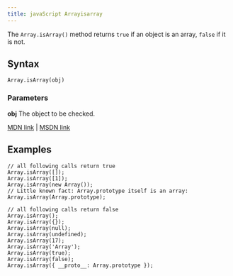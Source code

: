 ```yaml
---
title: javaScript Arrayisarray
---
```

The `Array.isArray()` method returns `true` if an object is an array, `false` if it is not.

## Syntax

    Array.isArray(obj)

### Parameters

**obj** The object to be checked.

[MDN link](https://developer.mozilla.org/en-US/docs/Web/JavaScript/Reference/Global_Objects/Array/isArray) | [MSDN link](https://msdn.microsoft.com/en-us/LIBRary/ff848265%28v=vs.94%29.aspx)

## Examples

    // all following calls return true
    Array.isArray([]);
    Array.isArray([1]);
    Array.isArray(new Array());
    // Little known fact: Array.prototype itself is an array:
    Array.isArray(Array.prototype); 

    // all following calls return false
    Array.isArray();
    Array.isArray({});
    Array.isArray(null);
    Array.isArray(undefined);
    Array.isArray(17);
    Array.isArray('Array');
    Array.isArray(true);
    Array.isArray(false);
    Array.isArray({ __proto__: Array.prototype });